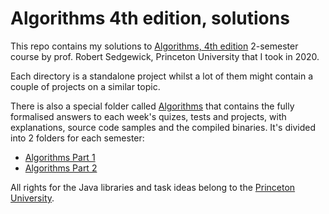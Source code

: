 # Algorithms 4th edition, solutions
This repo contains my solutions to [Algorithms, 4th edition](https://algs4.cs.princeton.edu/home/) 2-semester course by prof. Robert Sedgewick, Princeton University that I took in 2020.

Each directory is a standalone project whilst a lot of them might contain a couple of projects on a similar topic.

There is also a special folder called [Algorithms](Algorithms) that contains the fully formalised answers to each week's quizes, tests and projects, with explanations, source code samples and the compiled binaries.
It's divided into 2 folders for each semester:
- [Algorithms Part 1](Algorithms/Algorithms%20Part%201)
- [Algorithms Part 2](Algorithms/Algorithms%20Part%202)

All rights for the Java libraries and task ideas belong to the [Princeton University](https://algs4.cs.princeton.edu/home/).